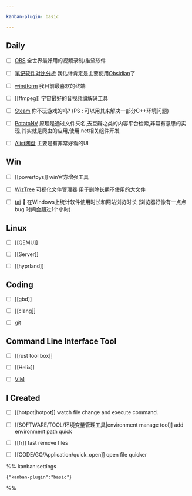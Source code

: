```yaml
---

kanban-plugin: basic

---
```


## Daily

- [ ] [OBS](https://obsproject.com/) 全世界最好用的视频录制/推流软件
- [ ] [笔记软件对比分析](笔记软件对比分析.md) 我估计肯定是主要使用[Obsidian](Obsidian.md)了
- [ ] [windterm](https://github.com/kingToolbox/WindTerm) 我目前最喜欢的终端
- [ ] [[ffmpeg]] 宇宙最好的音视频编解码工具
- [ ] [Steam](https://store.steampowered.com/about/index.html?l=schinese) 你不玩游戏的吗? (PS : 可以用其来解决一部分C++环境问题)
- [ ] [PotatoNV]() 原理是通过文件夹名,去豆瓣之类的内容平台检索,非常有意思的实现,其实就是爬虫的应用,使用.net相关组件开发
- [ ] [Alist网盘](https://github.com/alist-org/alist) 主要是有非常好看的UI


## Win

- [ ] [[powertoys]] win官方增强工具
- [ ] [WizTree](https://diskanalyzer.com/) 可视化文件管理器 用于删除长期不使用的大文件
- [ ] [tai](https://github.com/Planshit/Tai)  👻 在Windows上统计软件使用时长和网站浏览时长 (浏览器好像有一点点bug 时间会超过1个小时)


## Linux

- [ ] [[QEMU]]
- [ ] [[Server]]
- [ ] [[hyprland]]


## Coding

- [ ] [[gbd]]
- [ ] [[clang]]
- [ ] [git](CARD/Bin/git.md)


## Command Line Interface Tool

- [ ] [[rust tool box]]
- [ ] [[Helix]]
- [ ] [VIM](VIM.md)


## I Created

- [ ] [[hotpot|hotpot]]  watch file change and execute command.
- [ ] [[SOFTWARE/TOOL/环境变量管理工具|environment manage tool]] add environment path quick
- [ ] [[fr]] fast remove files
- [ ] [[CODE/GO/Application/quick_open]] open file quicker




%% kanban:settings
```
{"kanban-plugin":"basic"}
```
%%